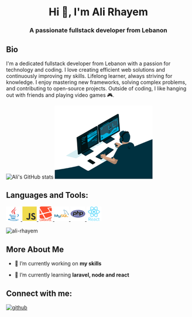 <h1 align="center">Hi 👋, I'm Ali Rhayem</h1>
<h3 align="center">A passionate fullstack developer from Lebanon</h3>

## Bio
I'm a dedicated fullstack developer from Lebanon with a passion for technology and coding. I love creating efficient web solutions and continuously improving my skills. Lifelong learner, always striving for knowledge. I enjoy mastering new frameworks, solving complex problems, and contributing to open-source projects. Outside of coding, I like hanging out with friends and playing video games 🎮.



![Ali's GitHub stats](https://github-readme-stats.vercel.app/api?username=ali-rhayem&show_icons=true&locale=en)
<img src='./assets/animated.gif' height="200px">


## Languages and Tools:
<p align="left"> <a href="https://www.java.com" target="_blank" rel="noreferrer"> <img src="https://raw.githubusercontent.com/devicons/devicon/master/icons/java/java-original.svg" alt="java" width="40" height="40"/> </a> <a href="https://developer.mozilla.org/en-US/docs/Web/JavaScript" target="_blank" rel="noreferrer"> <img src="https://raw.githubusercontent.com/devicons/devicon/master/icons/javascript/javascript-original.svg" alt="javascript" width="40" height="40"/> </a> <a href="https://laravel.com/" target="_blank" rel="noreferrer"> <img src="https://raw.githubusercontent.com/devicons/devicon/master/icons/laravel/laravel-plain-wordmark.svg" alt="laravel" width="40" height="40"/> </a> <a href="https://www.mysql.com/" target="_blank" rel="noreferrer"> <img src="https://raw.githubusercontent.com/devicons/devicon/master/icons/mysql/mysql-original-wordmark.svg" alt="mysql" width="40" height="40"/> </a> <a href="https://www.php.net" target="_blank" rel="noreferrer"> <img src="https://raw.githubusercontent.com/devicons/devicon/master/icons/php/php-original.svg" alt="php" width="40" height="40"/> </a> <a href="https://reactjs.org/" target="_blank" rel="noreferrer"> <img src="https://raw.githubusercontent.com/devicons/devicon/master/icons/react/react-original-wordmark.svg" alt="react" width="40" height="40"/> </a> </p>


<p><img align="center" src="https://github-readme-streak-stats.herokuapp.com/?user=ali-rhayem&" alt="ali-rhayem" /></p>

## More About Me
- 🔭 I’m currently working on **my skills**

- 🌱 I’m currently learning **laravel, node and react**


## Connect with me:
<a href='https://github.com/Ali-Rhayem'>
  <img src='https://cdn.jsdelivr.net/npm/simple-icons@3.0.1/icons/github.svg' alt='github' height='40' style='display: block;'>
</a>
